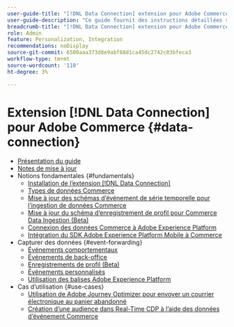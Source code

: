 ```yaml
---
user-guide-title: "[!DNL Data Connection] extension pour Adobe Commerce"
user-guide-description: "Ce guide fournit des instructions détaillées sur l’utilisation de l’extension  [!DNL Data Connection] pour Adobe Commerce."
breadcrumb-title: "[!DNL Data Connection] extension pour Adobe Commerce"
role: Admin
feature: Personalization, Integration
recommendations: noDisplay
source-git-commit: 6500aaa373d8e9abf88d1ca45dc2742c83bfeca3
workflow-type: tm+mt
source-wordcount: '110'
ht-degree: 3%

---
```


# Extension [!DNL Data Connection] pour Adobe Commerce {#data-connection}

- [Présentation du guide](overview.md)
- [Notes de mise à jour](release-notes.md)
- Notions fondamentales {#fundamentals}
   - [Installation de l’extension  [!DNL Data Connection] ](install.md)
   - [Types de données Commerce](data-ingestion.md)
   - [Mise à jour des schémas d’événement de série temporelle pour l’ingestion de données Commerce](update-xdm.md)
   - [Mise à jour du schéma d’enregistrement de profil pour Commerce Data Ingestion (Beta)](profile-data.md)
   - [Connexion des données Commerce à Adobe Experience Platform](connect-data.md)
   - [Intégration du SDK Adobe Experience Platform Mobile à Commerce](mobile-sdk-epc.md)
- Capturer des données {#event-forwarding}
   - [Événements comportementaux](events.md)
   - [Événements de back-office](events-backoffice.md)
   - [Enregistrements de profil (Beta)](events-profilerecord.md)
   - [Événements personnalisés](custom-events.md)
   - [Utilisation des balises Adobe Experience Platform](using-tags.md)
- Cas d’utilisation {#use-cases}
   - [Utilisation de Adobe Journey Optimizer pour envoyer un courrier électronique au panier abandonné](using-ajo.md)
   - [Création d’une audience dans Real-Time CDP à l’aide des données d’événement Commerce](create-audience.md)
